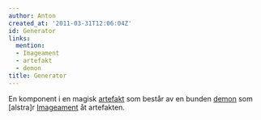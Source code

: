 ```yaml
---
author: Anton
created_at: '2011-03-31T12:06:04Z'
id: Generator
links:
  mention:
  - Imageament
  - artefakt
  - demon
title: Generator
---
```


En komponent i en magisk [artefakt] som består av en bunden [demon] som \[alstra\]r [Imageament] åt
artefakten.

  [artefakt]: artefakt
  [demon]: demon
  [Imageament]: Imageament
